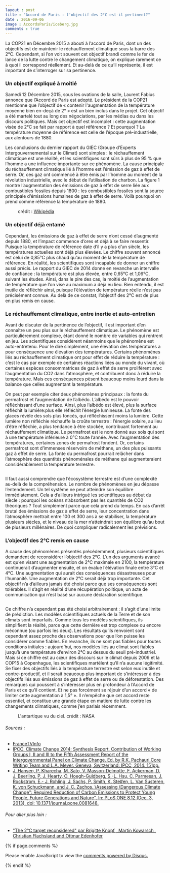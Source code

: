 ```yaml
---
layout : post
title : "Accord de Paris : l'objectif des 2°C est-il pertinent?"
date : 2016-09-06
image : AccordsParis/iceberg.jpg
comments : true
---
```


<p class="intro"><span class="dropcap">L</span>a COP21 en Décembre 2015 a abouti à l’accord de Paris, dont un des objectifs est de maintenir le réchauffement climatique sous la barre des 2°C. Cependant, si l’on voit souvent cet objectif brandi comme le fer de lance de la lutte contre le changement climatique, on explique rarement ce à quoi il correspond réellement. Et au-delà de ce qu’il représente, il est important de s’interroger sur sa pertinence.</p>

### Un objectif expliqué à moitié

Samedi 12 Décembre 2015, sous les ovations de la salle, Laurent Fabius annonce que l’Accord de Paris est adopté. Le président de la COP21 mentionne que l’objectif de « contenir l'augmentation de la température moyenne bien en-deçà de 2° » est un bien inclus dans le projet. Cet objectif a été martelé tout au long des négociations, par les médias ou dans les discours politiques. Mais cet objectif est incomplet : cette augmentation visée de 2°C se fait par rapport à quel référence ? Et pourquoi ? La température moyenne de référence est celle de l’époque pré-industrielle, aux alentours de 1880.

Les conclusions du dernier rapport du GIEC (Groupe d’Experts Intergouvernemental sur le Climat) sont simples : le réchauffement climatique est une réalité, et les scientifiques sont sûrs à plus de 95 % que l’homme a une influence importante sur ce phénomène. La cause principale du réchauffement climatique lié à l’homme est l’émission de gaz à effet de serre. Or, ces gaz ont commencé à être émis par l’homme au moment de la révolution industrielle, avec le début de l’utilisation de charbon. La figure 1 montre l’augmentation des émissions de gaz à effet de serre liée aux combustibles fossiles depuis 1800 : les combustibles fossiles sont la source principale d’émissions humaines de gaz à effet de serre. Voilà pourquoi on prend comme référence la température de 1880.

<figure>
	<img src="{{ '/assets/img/AccordsParis/GlobalCarbonEmission.png' | prepend: site.baseurl }}" alt=""> 
	<figcaption>crédit : <a href="https://en.wikipedia.org/wiki/Fossil_fuel">Wikipédia</a></figcaption>
</figure>

### Un objectif déjà entamé

Cependant, les émissions de gaz à effet de serre n’ont cessé d’augmenté depuis 1880, et l’impact commence d’ores et déjà à se faire ressentir. Puisque la température de référence date d’il y a plus d’un siècle, les températures actuelles sont déjà plus élevées. Le chiffre souvent annoncé est celui de 0,85°C plus chaud qu’au moment de la température de référence. En réalité, les scientifiques sont incapable de donner un chiffre aussi précis. Le rapport du GIEC de 2014 donne en revanche un intervalle de confiance : la température est plus élevée, entre 0,65°C et 1,06°C, suivant les études. Ainsi, dans le pire des cas, la moitié de l’augmentation de température que l’on vise au maximum a déjà eu lieu. Bien entendu, il est inutile de réfléchir ainsi, puisque l’élévation de température réelle n’est pas précisément connue. Au delà de ce constat, l’objectif des 2°C est de plus en plus remis en cause.

### Le réchauffement climatique, entre inertie et auto-entretien

Avant de discuter de la pertinence de l’objectif, il est important d’en connaître un peu plus sur le réchauffement climatique. Le phénomène est particulièrement complexe, étant donné le nombre de variables qui rentrent en jeu. Les scientifiques considèrent néanmoins que le phénomène est auto-entretenu. Pour le dire simplement, une élévation des températures a pour conséquence une élévation des températures. Certains phénomènes liés au réchauffement climatique ont pour effet de réduire la température : c’est le cas par exemple de certaines réactions liées au monde du vivant, où certaines espèces consommatrices de gaz à effet de serre prolifèrent avec l’augmentation du CO2 dans l’atmosphère, et contribuent donc à réduire la température. Mais ces conséquences pèsent beaucoup moins lourd dans la balance que celles augmentant la température.

On peut par exemple citer deux phénomènes principaux : la fonte du permafrost et l’augmentation de l’albédo. L’albédo est le pouvoir réfléchissant d’une surface. Ainsi, plus l’albédo est élevé, plus la surface réfléchit la lumière:plus elle réfléchit l’énergie lumineuse. La fonte des glaces révèle des sols plus foncés, qui réfléchissent moins la lumière. Cette lumière non réfléchie réchauffe la croûte terrestre : l’énergie solaire, au lieu d’être réfléchie, a plus tendance à être stockée, contribuant fortement au réchauffement climatique. Le permafrost est le nom donné aux sols qui sont à une température inférieure à 0°C toute l’année. Avec l’augmentation des températures, certaines zones de permafrost fondent. Or, certains permafrost sont d’immenses réservoirs de méthane, un des plus puissants gaz à effet de serre. La fonte du permafrost pourrait relâcher dans l’atmosphère des quantités phénoménales de méthane qui augmenteraient considérablement la température terrestre.

<img src="{{ '/assets/img/AccordsParis/icebergs.jpg' | prepend: site.baseurl }}" alt="">

Il faut aussi comprendre que l’écosystème terrestre est d’une complexité au-delà de la compréhension. Le nombre de phénomènes en jeu dépasse l’entendement. Un tel système ne peut atteindre son équilibre immédiatement. Cela a d’ailleurs intrigué les scientifiques au début du siècle : pourquoi les océans n’absorbent pas les quantités de CO2 théoriques ? Tout simplement parce que cela prend du temps. En cas d’arrêt brutal des émissions de gaz à effet de serre, leur concentration dans l’atmosphère mettrait entre 100 et 300 ans à se stabiliser, la température plusieurs siècles, et le niveau de la mer n’atteindrait son équilibre qu’au bout de plusieurs millénaires. De quoi compliquer radicalement les prévisions.

### L’objectif des 2°C remis en cause

A cause des phénomènes présentés précédemment, plusieurs scientifiques demandent de reconsidérer l’objectif des 2°C. L’un des arguments avancé est qu’en visant une augmentation de 2°C maximale en 2100, la température continuerait d’augmenter ensuite, et on évalue l’élévation finale entre 3°C et 4°C. Une augmentation qui aurait des conséquences désastreuses pour l’humanité. Une augmentation de 2°C serait déjà trop importante. Cet objectif n’a d’ailleurs jamais été choisi parce que ses conséquences sont tolérables. Il s’agit en réalité d’une récupération politique, un acte de communication qui n’est basé sur aucune déclaration scientifique.

<img src="{{ '/assets/img/AccordsParis/icemelting.jpg' | prepend: site.baseurl }}" alt="">

Ce chiffre n’a cependant pas été choisi arbitrairement : il s’agit d’une limite de prédiction. Les modèles scientifiques actuels de la Terre et de son climats sont imparfaits. Comme tous les modèles scientifiques, ils simplifient la réalité, parce que cette dernière est trop complexe ou encore méconnue (ou parfois les deux). Les résultats qu’ils renvoient sont cependant assez proche des observations pour que l’on puisse les considérer comme fiables. En revanche, ils ne sont pas fiables pour toutes conditions initiales : aujourd’hui, nos modèles liés au climat sont fiables jusqu’à une température d’environ 2°C au dessus du seuil pré-industriel. Mais si ce chiffre est au cœur des discours sur le climat depuis 2009 et la COP15 à Copenhague, les scientifiques martèlent qu’il n’a aucune légitimité. Se fixer des objectifs liés à la température terrestre est selon eux inutile et contre-productif, et il serait beaucoup plus important de s’intéresser à des objectifs liés aux émissions de gaz à effet de serre ou de déforestation. Des remarques qui poussent à s’intéresser plus en profondeur à l’Accord de Paris et ce qu’il contient. Et ne pas forcément se réjouir d’un accord « de limiter cette augmentation à 1,5° ». Il n’empêche que cet accord reste essentiel, et constitue une grande étape en matière de lutte contre les changements climatiques, comme j’en parlais récemment.

<figure>
	<img src="{{ '/assets/img/AccordsParis/NASAAntartic.jpg' | prepend: site.baseurl }}" alt=""> 
	<figcaption>L'antartique vu du ciel. crédit : NASA</figcaption>
</figure>

###### Sources :
* <a href="http://www.francetvinfo.fr/meteo/climat/cop21/cop21-les-principales-annonces-de-laurent-fabius-sur-le-projet-d-accord-final_1218669.html"> FranceTVInfo</a>
* <a href="http://www.ipcc.ch/report/ar5/syr/)">IPCC. Climate Change 2014: Synthesis Report. Contribution of Working Groups I, II and III to the Fifth Assessment Report of the Intergovernmental Panel on Climate Change. Ed. by R.K. Pachauri Core Writing Team and L.A. Meyer. Geneva, Switzerland: IPCC, 2014. 151pp.</a>
* <a href="http://journals.plos.org/plosone/article?id=10.1371/journal.pone.0081648">J. Hansen, P. Kharecha, M. Sato, V. Masson-Delmotte, F. Ackerman, D. J. Beerling, P. J. Hearty, O. Hoegh-Guldberg, S.-L. Hsu, C. Parmesan, J. Rockstrom, E.- J. Rohling, J. Sachs, P. Smith, K. Ste#en, L. Van Susteren, K. von Schuckmann, and J. C. Zachos. \Assessing \Dangerous Climate Change": Required Reduction of Carbon Emissions to Protect Young People, Future Generations and Nature". In: PLoS ONE 8.12 (Dec. 3, 2013). doi: 10.1371/journal.pone.0081648.</a>

###### Pour aller plus loin :
* <a href="http://www.mikehulme.org/wp-content/uploads/2012/08/2012-Hulme-in-Edenhofer-Chp-12.pdf">"The 2°C target reconsidered" par Brigitte Knopf , Martin Kowarsch , Christian Flachsland and Ottmar Edenhofer</a>

{% if page.comments %}
<div id="disqus_thread"></div>
<script>

/**
 *  RECOMMENDED CONFIGURATION VARIABLES: EDIT AND UNCOMMENT THE SECTION BELOW TO INSERT DYNAMIC VALUES FROM YOUR PLATFORM OR CMS.
 *  LEARN WHY DEFINING THESE VARIABLES IS IMPORTANT: https://disqus.com/admin/universalcode/#configuration-variables */
/*
var disqus_config = function () {
    this.page.url = http://www.charlesgabouleaud.fr/blog/Accord-Paris-2C-pertinent/;  // Replace PAGE_URL with your page's canonical URL variable
    this.page.identifier = PAGE_IDENTIFIER; // Replace PAGE_IDENTIFIER with your page's unique identifier variable
};
*/
(function() { // DON'T EDIT BELOW THIS LINE
    var d = document, s = d.createElement('script');
    s.src = '//charlesgabouleaud-fr.disqus.com/embed.js';
    s.setAttribute('data-timestamp', +new Date());
    (d.head || d.body).appendChild(s);
})();
</script>
<noscript>Please enable JavaScript to view the <a href="https://disqus.com/?ref_noscript">comments powered by Disqus.</a></noscript>
                                    
{% endif %}
